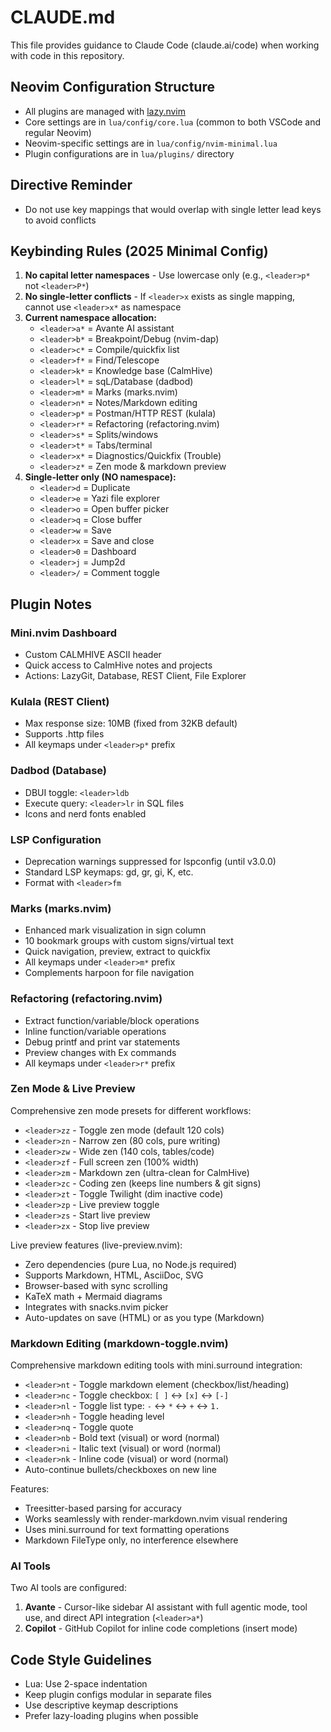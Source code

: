 # CLAUDE.md

This file provides guidance to Claude Code (claude.ai/code) when working with code in this repository.

## Neovim Configuration Structure
- All plugins are managed with [lazy.nvim](https://github.com/folke/lazy.nvim)
- Core settings are in `lua/config/core.lua` (common to both VSCode and regular Neovim)
- Neovim-specific settings are in `lua/config/nvim-minimal.lua`
- Plugin configurations are in `lua/plugins/` directory

## Directive Reminder
- Do not use key mappings that would overlap with single letter lead keys to avoid conflicts

## Keybinding Rules (2025 Minimal Config)

1. **No capital letter namespaces** - Use lowercase only (e.g., `<leader>p*` not `<leader>P*`)
2. **No single-letter conflicts** - If `<leader>x` exists as single mapping, cannot use `<leader>x*` as namespace
3. **Current namespace allocation:**
   - `<leader>a*` = Avante AI assistant
   - `<leader>b*` = Breakpoint/Debug (nvim-dap)
   - `<leader>c*` = Compile/quickfix list
   - `<leader>f*` = Find/Telescope
   - `<leader>k*` = Knowledge base (CalmHive)
   - `<leader>l*` = sqL/Database (dadbod)
   - `<leader>m*` = Marks (marks.nvim)
   - `<leader>n*` = Notes/Markdown editing
   - `<leader>p*` = Postman/HTTP REST (kulala)
   - `<leader>r*` = Refactoring (refactoring.nvim)
   - `<leader>s*` = Splits/windows
   - `<leader>t*` = Tabs/terminal
   - `<leader>x*` = Diagnostics/Quickfix (Trouble)
   - `<leader>z*` = Zen mode & markdown preview
4. **Single-letter only (NO namespace):**
   - `<leader>d` = Duplicate
   - `<leader>e` = Yazi file explorer
   - `<leader>o` = Open buffer picker
   - `<leader>q` = Close buffer
   - `<leader>w` = Save
   - `<leader>x` = Save and close
   - `<leader>0` = Dashboard
   - `<leader>j` = Jump2d
   - `<leader>/` = Comment toggle

## Plugin Notes

### Mini.nvim Dashboard
- Custom CALMHIVE ASCII header
- Quick access to CalmHive notes and projects
- Actions: LazyGit, Database, REST Client, File Explorer

### Kulala (REST Client)
- Max response size: 10MB (fixed from 32KB default)
- Supports .http files
- All keymaps under `<leader>p*` prefix

### Dadbod (Database)
- DBUI toggle: `<leader>ldb`
- Execute query: `<leader>lr` in SQL files
- Icons and nerd fonts enabled

### LSP Configuration
- Deprecation warnings suppressed for lspconfig (until v3.0.0)
- Standard LSP keymaps: gd, gr, gi, K, etc.
- Format with `<leader>fm`

### Marks (marks.nvim)
- Enhanced mark visualization in sign column
- 10 bookmark groups with custom signs/virtual text
- Quick navigation, preview, extract to quickfix
- All keymaps under `<leader>m*` prefix
- Complements harpoon for file navigation

### Refactoring (refactoring.nvim)
- Extract function/variable/block operations
- Inline function/variable operations
- Debug printf and print var statements
- Preview changes with Ex commands
- All keymaps under `<leader>r*` prefix

### Zen Mode & Live Preview
Comprehensive zen mode presets for different workflows:
- `<leader>zz` - Toggle zen mode (default 120 cols)
- `<leader>zn` - Narrow zen (80 cols, pure writing)
- `<leader>zw` - Wide zen (140 cols, tables/code)
- `<leader>zf` - Full screen zen (100% width)
- `<leader>zm` - Markdown zen (ultra-clean for CalmHive)
- `<leader>zc` - Coding zen (keeps line numbers & git signs)
- `<leader>zt` - Toggle Twilight (dim inactive code)
- `<leader>zp` - Live preview toggle
- `<leader>zs` - Start live preview
- `<leader>zx` - Stop live preview

Live preview features (live-preview.nvim):
- Zero dependencies (pure Lua, no Node.js required)
- Supports Markdown, HTML, AsciiDoc, SVG
- Browser-based with sync scrolling
- KaTeX math + Mermaid diagrams
- Integrates with snacks.nvim picker
- Auto-updates on save (HTML) or as you type (Markdown)

### Markdown Editing (markdown-toggle.nvim)
Comprehensive markdown editing tools with mini.surround integration:
- `<leader>nt` - Toggle markdown element (checkbox/list/heading)
- `<leader>nc` - Toggle checkbox: `[ ]` ↔ `[x]` ↔ `[-]`
- `<leader>nl` - Toggle list type: `-` ↔ `*` ↔ `+` ↔ `1.`
- `<leader>nh` - Toggle heading level
- `<leader>nq` - Toggle quote
- `<leader>nb` - Bold text (visual) or word (normal)
- `<leader>ni` - Italic text (visual) or word (normal)
- `<leader>nk` - Inline code (visual) or word (normal)
- Auto-continue bullets/checkboxes on new line

Features:
- Treesitter-based parsing for accuracy
- Works seamlessly with render-markdown.nvim visual rendering
- Uses mini.surround for text formatting operations
- Markdown FileType only, no interference elsewhere

### AI Tools
Two AI tools are configured:
1. **Avante** - Cursor-like sidebar AI assistant with full agentic mode, tool use, and direct API integration (`<leader>a*`)
2. **Copilot** - GitHub Copilot for inline code completions (insert mode)

## Code Style Guidelines
- Lua: Use 2-space indentation
- Keep plugin configs modular in separate files
- Use descriptive keymap descriptions
- Prefer lazy-loading plugins when possible
